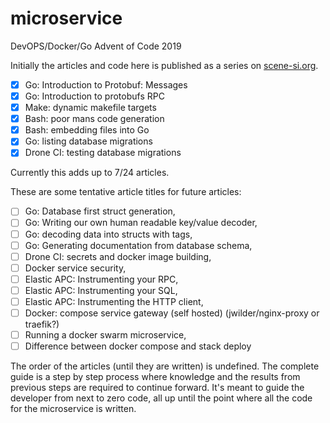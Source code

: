 # microservice

DevOPS/Docker/Go Advent of Code 2019

Initially the articles and code here is published as a series on [scene-si.org](https://scene-si.org).

- [x] Go: Introduction to Protobuf: Messages
- [x] Go: Introduction to protobufs RPC
- [x] Make: dynamic makefile targets
- [x] Bash: poor mans code generation
- [x] Bash: embedding files into Go
- [x] Go: listing database migrations
- [x] Drone CI: testing database migrations

Currently this adds up to 7/24 articles.

These are some tentative article titles for future articles:

- [ ] Go: Database first struct generation,
- [ ] Go: Writing our own human readable key/value decoder,
- [ ] Go: decoding data into structs with tags,
- [ ] Go: Generating documentation from database schema,
- [ ] Drone CI: secrets and docker image building,
- [ ] Docker service security,
- [ ] Elastic APC: Instrumenting your RPC,
- [ ] Elastic APC: Instrumenting your SQL,
- [ ] Elastic APC: Instrumenting the HTTP client,
- [ ] Docker: compose service gateway (self hosted) (jwilder/nginx-proxy or traefik?)
- [ ] Running a docker swarm microservice,
- [ ] Difference between docker compose and stack deploy

The order of the articles (until they are written) is undefined. The complete guide
is a step by step process where knowledge and the results from previous steps are
required to continue forward. It's meant to guide the developer from next to zero
code, all up until the point where all the code for the microservice is written.